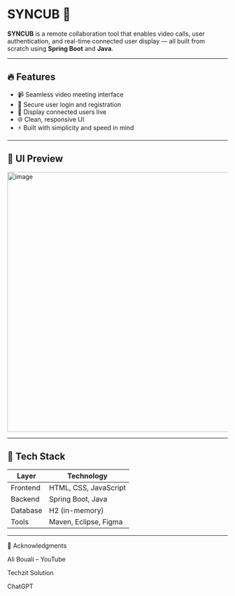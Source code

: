 # SYNCUB 🚀

**SYNCUB** is a remote collaboration tool that enables video calls, user authentication, and real-time connected user display — all built from scratch using **Spring Boot** and **Java**.

---

## 🔥 Features

- 📹 Seamless video meeting interface
- 🔐 Secure user login and registration
- 👥 Display connected users live
- 🌐 Clean, responsive UI
- ⚡ Built with simplicity and speed in mind

---

## 📸 UI Preview

<img width="1355" height="594" alt="image" src="https://github.com/user-attachments/assets/f39b501d-d972-4bd5-99dc-3966c315eed7" />



---

## 🧰 Tech Stack

| Layer     | Technology            |
|-----------|------------------------|
| Frontend  | HTML, CSS, JavaScript |
| Backend   | Spring Boot, Java     |
| Database  | H2 (in-memory)        |
| Tools     | Maven, Eclipse, Figma |

---

🙏 Acknowledgments

Ali Bouali – YouTube

Techzit Solution

ChatGPT
 
